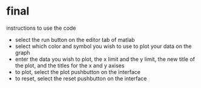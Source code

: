 # final
instructions to use the code
- select the run button on the editor tab of matlab
- select which color and symbol you wish to use to plot your data on the graph
- enter the data you wish to plot, the x limit and the y limit, the new title of the plot, and the titles for the x and y axises
- to plot, select the plot pushbutton on the interface 
- to reset, select the reset pushbutton on the interface 
